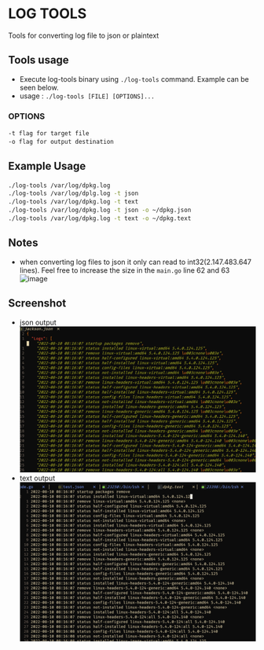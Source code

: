 # LOG TOOLS
Tools for converting log file to json or plaintext
## Tools usage
* Execute log-tools binary using `./log-tools` command. Example can be seen below.
* usage : `./log-tools [FILE] [OPTIONS]...`
### OPTIONS
```bash
-t flag for target file 
-o flag for output destination
```
## Example Usage
```bash
./log-tools /var/log/dpkg.log
./log-tools /var/log/dplg.log -t json 
./log-tools /var/log/dpkg.log -t text 
./log-tools /var/log/dpkg.log -t json -o ~/dpkg.json
./log-tools /var/log/dpkg.log -t text -o ~/dpkg.text
```
## Notes
* when converting log files to json it only can read to int32(2.147.483.647 lines). Feel free to increase the size in the `main.go` line 62 and 63
![image](https://user-images.githubusercontent.com/33139248/193443133-dea2ec16-e6f2-4fac-a7e5-3699f6dbff45.png)
## Screenshot
* json output
![json_output_image](https://github.com/jacksonfernando/log-tools/blob/main/pictures/converted_json.PNG)
* text output
![json_output_image](https://github.com/jacksonfernando/log-tools/blob/main/pictures/converted_text.PNG)



